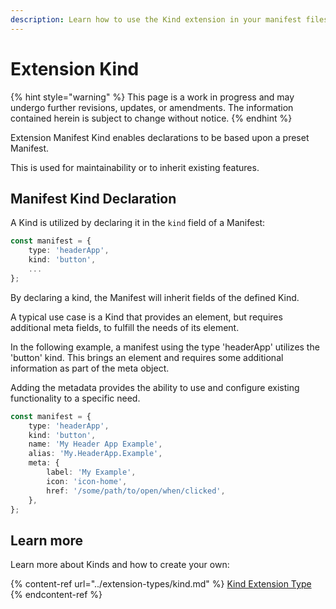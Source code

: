 ```yaml
---
description: Learn how to use the Kind extension in your manifest files when extending the Umbraco CMS backoffice.
---
```


# Extension Kind

{% hint style="warning" %}
This page is a work in progress and may undergo further revisions, updates, or amendments. The information contained herein is subject to change without notice.
{% endhint %}

Extension Manifest Kind enables declarations to be based upon a preset Manifest.

This is used for maintainability or to inherit existing features.

## Manifest Kind Declaration

A Kind is utilized by declaring it in the `kind` field of a Manifest:

```typescript
const manifest = {
    type: 'headerApp',
    kind: 'button',
    ...
};
```

By declaring a kind, the Manifest will inherit fields of the defined Kind.

A typical use case is a Kind that provides an element, but requires additional meta fields, to fulfill the needs of its element.

In the following example, a manifest using the type 'headerApp' utilizes the 'button' kind. This brings an element and requires some additional information as part of the meta object.

Adding the metadata provides the ability to use and configure existing functionality to a specific need.

```typescript
const manifest = {
    type: 'headerApp',
    kind: 'button',
    name: 'My Header App Example',
    alias: 'My.HeaderApp.Example',
    meta: {
        label: 'My Example',
        icon: 'icon-home',
        href: '/some/path/to/open/when/clicked',
    },
};
```

## Learn more

Learn more about Kinds and how to create your own:

{% content-ref url="../extension-types/kind.md" %}
[Kind Extension Type](../extension-types/kind.md)
{% endcontent-ref %}
